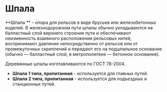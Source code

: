 ﻿Шпала
========

 **Шпала ** - опора для рельсов в виде брусьев или железобетонных изделий. В железнодорожном пути шпалы обычно укладываются на балластный слой верхнего строения пути и обеспечивают неизменность взаимного расположения рельсовых нитей, воспринимают давление непосредственно от рельсов или от промежуточных скреплений и передают его на подшпальное основание (обычно — балластный слой, в метрополитене — бетонное основание).

Деревянные шпалы изготавливаются по ГОСТ 78-2004.
  * **Шпала 1 типа, пропитанная** - используется для главных путей.
  * **Шпала 2 типа, пропитанная** - используется для подъездных и станционных путей.
